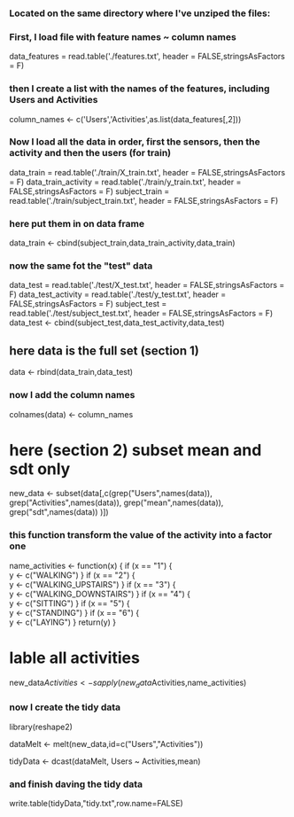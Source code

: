 ### Located on the same directory where I've unziped the files:
### First, I load file with feature names ~ column names

data_features = read.table('./features.txt', header = FALSE,stringsAsFactors = F)

### then I create a list with the names of the features, including Users and Activities

column_names <- c('Users','Activities',as.list(data_features[,2]))

### Now I load all the data in order, first the sensors, then the activity and then the users (for train)
data_train = read.table('./train/X_train.txt', header = FALSE,stringsAsFactors = F)
data_train_activity = read.table('./train/y_train.txt', header = FALSE,stringsAsFactors = F)
subject_train = read.table('./train/subject_train.txt', header = FALSE,stringsAsFactors = F)
### here put them in on data frame
data_train <- cbind(subject_train,data_train_activity,data_train)

### now the same fot the "test" data
data_test = read.table('./test/X_test.txt', header = FALSE,stringsAsFactors = F)
data_test_activity = read.table('./test/y_test.txt', header = FALSE,stringsAsFactors = F)
subject_test = read.table('./test/subject_test.txt', header = FALSE,stringsAsFactors = F)
data_test <- cbind(subject_test,data_test_activity,data_test)


##  here data is the full set (section 1)
data <- rbind(data_train,data_test)
### now I add the column names
colnames(data) <- column_names




# here (section 2) subset mean and sdt only
new_data <- subset(data[,c(grep("Users",names(data)),
                           grep("Activities",names(data)),
                           grep("mean",names(data)),
                           grep("sdt",names(data)) )])

### this function transform the value of the activity into a factor one
name_activities <- function(x)
{
    if (x == "1")
    {    
        y <- c("WALKING")
    }
    if (x == "2")
    {    
        y <- c("WALKING_UPSTAIRS")
    }
    if (x == "3")
    {    
        y <- c("WALKING_DOWNSTAIRS")
    }
    if (x == "4")
    {    
        y <- c("SITTING")
    }
    if (x == "5")
    {    
        y <- c("STANDING")
    }
    if (x == "6")
    {    
        y <- c("LAYING")
    }
    return(y)
}


# lable all activities
new_data$Activities <- sapply(new_data$Activities,name_activities)

### now I create the tidy data
library(reshape2)

dataMelt <- melt(new_data,id=c("Users","Activities"))

tidyData <- dcast(dataMelt, Users ~ Activities,mean)

### and finish daving the tidy data
write.table(tidyData,"tidy.txt",row.name=FALSE)
